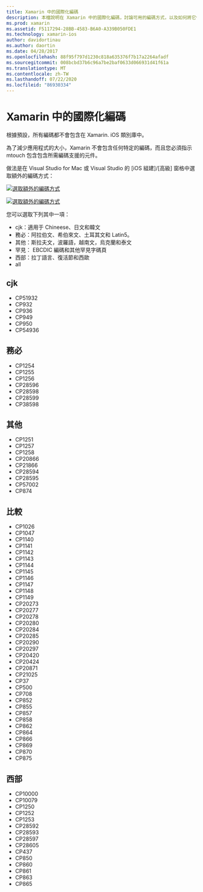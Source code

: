 ```yaml
---
title: Xamarin 中的國際化編碼
description: 本檔說明在 Xamarin 中的國際化編碼，討論可用的編碼方式，以及如何將它們新增至應用程式。
ms.prod: xamarin
ms.assetid: F5117294-28BB-4583-B6A0-A339B050FDE1
ms.technology: xamarin-ios
author: davidortinau
ms.author: daortin
ms.date: 04/28/2017
ms.openlocfilehash: 88f95f797d1230c818a635376f7b17a2264afadf
ms.sourcegitcommit: 008bcbd37b6c96a7be2baf0633d066931d41f61a
ms.translationtype: MT
ms.contentlocale: zh-TW
ms.lasthandoff: 07/22/2020
ms.locfileid: "86930334"
---
```

# <a name="internationalization-encodings-in-xamarinios"></a>Xamarin 中的國際化編碼

根據預設，所有編碼都不會包含在 Xamarin. iOS 類別庫中。

為了減少應用程式的大小，Xamarin 不會包含任何特定的編碼，而且您必須指示 mtouch 包含包含所需編碼支援的元件。

做法是在 Visual Studio for Mac 或 Visual Studio 的 [iOS 組建]/[高級] 窗格中選取額外的編碼方式：

 [![選取額外的編碼方式](encodings-images/00.png)](encodings-images/00.png#lightbox)

 [![選取額外的編碼方式](encodings-images/00a.png)](encodings-images/00a.png#lightbox)

您可以選取下列其中一項：

- cjk：適用于 Chineese、日文和韓文
- 務必：阿拉伯文、希伯來文、土耳其文和 Latin5。
- 其他：斯拉夫文，波羅語，越南文，烏克蘭和泰文
- 罕見： EBCDIC 編碼和其他罕見字碼頁
- 西部：拉丁語言、復活節和西歐
- all

 <a name="cjk"></a>

## <a name="cjk"></a>cjk

- CP51932
- CP932
- CP936
- CP949
- CP950
- CP54936

 <a name="mideast"></a>

## <a name="mideast"></a>務必

- CP1254
- CP1255
- CP1256
- CP28596
- CP28598
- CP28599
- CP38598

 <a name="other"></a>

## <a name="other"></a>其他

- CP1251
- CP1257
- CP1258
- CP20866
- CP21866
- CP28594
- CP28595
- CP57002
- CP874

 <a name="rare"></a>

## <a name="rare"></a>比較

- CP1026
- CP1047
- CP1140
- CP1141
- CP1142
- CP1143
- CP1144
- CP1145
- CP1146
- CP1147
- CP1148
- CP1149
- CP20273
- CP20277
- CP20278
- CP20280
- CP20284
- CP20285
- CP20290
- CP20297
- CP20420
- CP20424
- CP20871
- CP21025
- CP37
- CP500
- CP708
- CP852
- CP855
- CP857
- CP858
- CP862
- CP864
- CP866
- CP869
- CP870
- CP875

 <a name="west"></a>

## <a name="west"></a>西部

- CP10000
- CP10079
- CP1250
- CP1252
- CP1253
- CP28592
- CP28593
- CP28597
- CP28605
- CP437
- CP850
- CP860
- CP861
- CP863
- CP865
